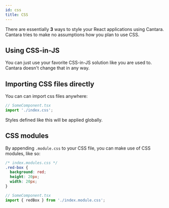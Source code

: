 ```yaml
---
id: css
title: CSS
---
```


There are essentially **3** ways to style your React applications using Cantara. Cantara tries to make no assumptions how you plan to use CSS.

## Using CSS-in-JS

You can just use your favorite CSS-in-JS solution like you are used to. Cantara doesn't change that in any way.

## Importing CSS files directly

You can can import css files anywhere:

```javascript
// SomeComponent.tsx
import './index.css';
```

Styles defined like this will be applied globally.

## CSS modules

By appending `.module.css` to your CSS file, you can make use of CSS modules, like so:

```css
/* index.modules.css */
.red-box {
  background: red;
  height: 20px;
  width: 20px;
}
```

```javascript
// SomeComponent.tsx
import { redBox } from './index.module.css';
```

